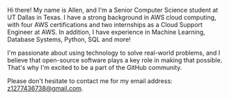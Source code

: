 Hi there! My name is Allen, and I'm a Senior Computer Science student at UT Dallas in Texas. I have a strong background in AWS cloud computing, with four AWS certifications and two internships as a Cloud Support Engineer at AWS. In addition, I have experience in Machine Learning, Database Systems, Python, SQL and more!

I'm passionate about using technology to solve real-world problems, and I believe that open-source software plays a key role in making that possible. That's why I'm excited to be a part of the GitHub community.

Please don't hesitate to contact me for my email address: z1277436738@gmail.com.
